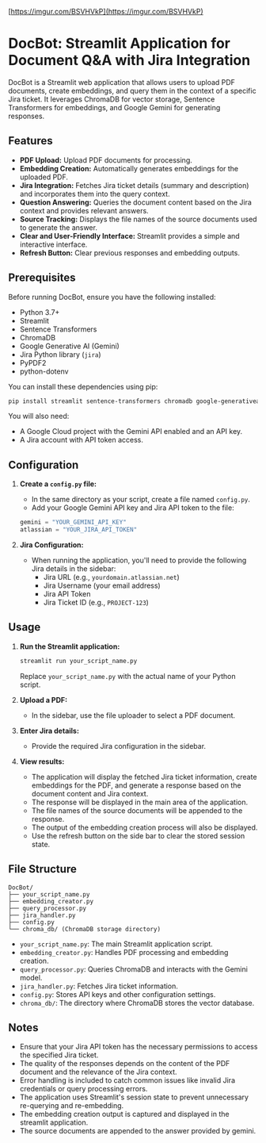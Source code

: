 [https://imgur.com/BSVHVkP](https://imgur.com/BSVHVkP)



# DocBot: Streamlit Application for Document Q&A with Jira Integration

DocBot is a Streamlit web application that allows users to upload PDF documents, create embeddings, and query them in the context of a specific Jira ticket. It leverages ChromaDB for vector storage, Sentence Transformers for embeddings, and Google Gemini for generating responses.

## Features

* **PDF Upload:** Upload PDF documents for processing.
* **Embedding Creation:** Automatically generates embeddings for the uploaded PDF.
* **Jira Integration:** Fetches Jira ticket details (summary and description) and incorporates them into the query context.
* **Question Answering:** Queries the document content based on the Jira context and provides relevant answers.
* **Source Tracking:** Displays the file names of the source documents used to generate the answer.
* **Clear and User-Friendly Interface:** Streamlit provides a simple and interactive interface.
* **Refresh Button:** Clear previous responses and embedding outputs.

## Prerequisites

Before running DocBot, ensure you have the following installed:

* Python 3.7+
* Streamlit
* Sentence Transformers
* ChromaDB
* Google Generative AI (Gemini)
* Jira Python library (`jira`)
* PyPDF2
* python-dotenv

You can install these dependencies using pip:

```bash
pip install streamlit sentence-transformers chromadb google-generativeai jira PyPDF2 python-dotenv
```

You will also need:

* A Google Cloud project with the Gemini API enabled and an API key.
* A Jira account with API token access.

## Configuration

1.  **Create a `config.py` file:**
    * In the same directory as your script, create a file named `config.py`.
    * Add your Google Gemini API key and Jira API token to the file:

    ```python
    gemini = "YOUR_GEMINI_API_KEY"
    atlassian = "YOUR_JIRA_API_TOKEN"
    ```

2.  **Jira Configuration:**
    * When running the application, you'll need to provide the following Jira details in the sidebar:
        * Jira URL (e.g., `yourdomain.atlassian.net`)
        * Jira Username (your email address)
        * Jira API Token
        * Jira Ticket ID (e.g., `PROJECT-123`)

## Usage

1.  **Run the Streamlit application:**

    ```bash
    streamlit run your_script_name.py
    ```

    Replace `your_script_name.py` with the actual name of your Python script.

2.  **Upload a PDF:**
    * In the sidebar, use the file uploader to select a PDF document.

3.  **Enter Jira details:**
    * Provide the required Jira configuration in the sidebar.

4.  **View results:**
    * The application will display the fetched Jira ticket information, create embeddings for the PDF, and generate a response based on the document content and Jira context.
    * The response will be displayed in the main area of the application.
    * The file names of the source documents will be appended to the response.
    * The output of the embedding creation process will also be displayed.
    * Use the refresh button on the side bar to clear the stored session state.

## File Structure

```
DocBot/
├── your_script_name.py
├── embedding_creator.py
├── query_processor.py
├── jira_handler.py
├── config.py
└── chroma_db/ (ChromaDB storage directory)
```

* `your_script_name.py`: The main Streamlit application script.
* `embedding_creator.py`: Handles PDF processing and embedding creation.
* `query_processor.py`: Queries ChromaDB and interacts with the Gemini model.
* `jira_handler.py`: Fetches Jira ticket information.
* `config.py`: Stores API keys and other configuration settings.
* `chroma_db/`: The directory where ChromaDB stores the vector database.

## Notes

* Ensure that your Jira API token has the necessary permissions to access the specified Jira ticket.
* The quality of the responses depends on the content of the PDF document and the relevance of the Jira context.
* Error handling is included to catch common issues like invalid Jira credentials or query processing errors.
* The application uses Streamlit's session state to prevent unnecessary re-querying and re-embedding.
* The embedding creation output is captured and displayed in the streamlit application.
* The source documents are appended to the answer provided by gemini.
